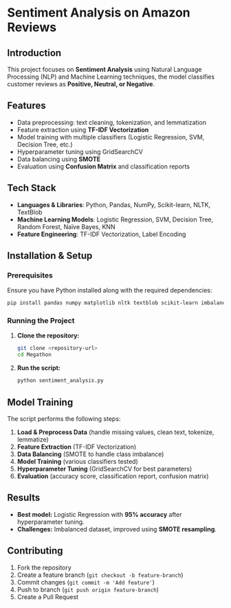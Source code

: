 # Sentiment Analysis on Amazon Reviews

## Introduction
This project focuses on **Sentiment Analysis** using Natural Language Processing (NLP) and Machine Learning techniques, the model classifies customer reviews as **Positive, Neutral, or Negative**.

## Features
- Data preprocessing: text cleaning, tokenization, and lemmatization
- Feature extraction using **TF-IDF Vectorization**
- Model training with multiple classifiers (Logistic Regression, SVM, Decision Tree, etc.)
- Hyperparameter tuning using GridSearchCV
- Data balancing using **SMOTE**
- Evaluation using **Confusion Matrix** and classification reports

## Tech Stack
- **Languages & Libraries**: Python, Pandas, NumPy, Scikit-learn, NLTK, TextBlob
- **Machine Learning Models**: Logistic Regression, SVM, Decision Tree, Random Forest, Naïve Bayes, KNN
- **Feature Engineering**: TF-IDF Vectorization, Label Encoding

## Installation & Setup
### Prerequisites
Ensure you have Python installed along with the required dependencies:
```sh
pip install pandas numpy matplotlib nltk textblob scikit-learn imbalanced-learn wordcloud
```

### Running the Project
1. **Clone the repository:**
   ```sh
   git clone <repository-url>
   cd Megathon
   ```
2. **Run the script:**
   ```sh
   python sentiment_analysis.py
   ```

## Model Training
The script performs the following steps:
1. **Load & Preprocess Data** (handle missing values, clean text, tokenize, lemmatize)
2. **Feature Extraction** (TF-IDF Vectorization)
3. **Data Balancing** (SMOTE to handle class imbalance)
4. **Model Training** (various classifiers tested)
5. **Hyperparameter Tuning** (GridSearchCV for best parameters)
6. **Evaluation** (accuracy score, classification report, confusion matrix)

## Results
- **Best model:** Logistic Regression with **95% accuracy** after hyperparameter tuning.
- **Challenges:** Imbalanced dataset, improved using **SMOTE resampling**.

## Contributing
1. Fork the repository
2. Create a feature branch (`git checkout -b feature-branch`)
3. Commit changes (`git commit -m 'Add feature'`)
4. Push to branch (`git push origin feature-branch`)
5. Create a Pull Request
